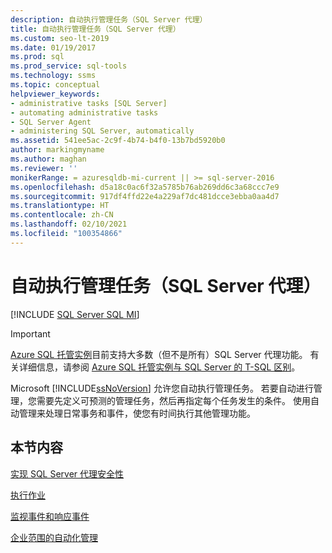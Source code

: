 ```yaml
---
description: 自动执行管理任务（SQL Server 代理）
title: 自动执行管理任务（SQL Server 代理）
ms.custom: seo-lt-2019
ms.date: 01/19/2017
ms.prod: sql
ms.prod_service: sql-tools
ms.technology: ssms
ms.topic: conceptual
helpviewer_keywords:
- administrative tasks [SQL Server]
- automating administrative tasks
- SQL Server Agent
- administering SQL Server, automatically
ms.assetid: 541ee5ac-2c9f-4b74-b4f0-13b7bd5920b0
author: markingmyname
ms.author: maghan
ms.reviewer: ''
monikerRange: = azuresqldb-mi-current || >= sql-server-2016
ms.openlocfilehash: d5a18c0ac6f32a5785b76ab269dd6c3a68ccc7e9
ms.sourcegitcommit: 917df4ffd22e4a229af7dc481dcce3ebba0aa4d7
ms.translationtype: HT
ms.contentlocale: zh-CN
ms.lasthandoff: 02/10/2021
ms.locfileid: "100354866"
---
```

# <a name="automated-administration-tasks-sql-server-agent"></a>自动执行管理任务（SQL Server 代理）
[!INCLUDE [SQL Server SQL MI](../../includes/applies-to-version/sql-asdbmi.md)]

> [!IMPORTANT]  
> [Azure SQL 托管实例](/azure/sql-database/sql-database-managed-instance)目前支持大多数（但不是所有）SQL Server 代理功能。 有关详细信息，请参阅 [Azure SQL 托管实例与 SQL Server 的 T-SQL 区别](/azure/sql-database/sql-database-managed-instance-transact-sql-information#sql-server-agent)。

Microsoft [!INCLUDE[ssNoVersion](../../includes/ssnoversion-md.md)] 允许您自动执行管理任务。 若要自动进行管理，您需要先定义可预测的管理任务，然后再指定每个任务发生的条件。 使用自动管理来处理日常事务和事件，使您有时间执行其他管理功能。  
  
## <a name="in-this-section"></a>本节内容  
[实现 SQL Server 代理安全性](../../ssms/agent/implement-sql-server-agent-security.md)  
  
[执行作业](../../ssms/agent/implement-jobs.md)  
  
[监视事件和响应事件](../../ssms/agent/monitor-and-respond-to-events.md)  
  
[企业范围的自动化管理](../../ssms/agent/automated-administration-across-an-enterprise.md)  
